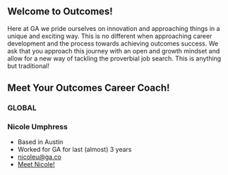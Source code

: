 ## Welcome to Outcomes! 

Here at GA we pride ourselves on innovation and approaching things in a unique and exciting way. This is no different when approaching career development and the process towards achieving outcomes success. We ask that you approach this journey with an open and growth mindset and allow for a new way of tackling the proverbial job search. This is anything but traditional!

## Meet Your Outcomes Career Coach!

### GLOBAL 
### Nicole Umphress
- Based in Austin
- Worked for GA for last (almost) 3 years
- [nicoleu@ga.co](mailto:nicoleu@ga.co)
- [Meet Nicole!](https://www.linkedin.com/in/nicoleumphress/)
